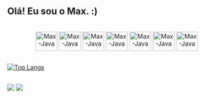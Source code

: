 ## Olá! Eu sou o Max. :)

<div align="center" style="display: inline_block"><br>
  <img align="center" alt="Max-Java" height="45" width="50" src="https://cdn.jsdelivr.net/gh/devicons/devicon@latest/icons/java/java-original-wordmark.svg" />
  <img align="center" alt="Max-Java" height="45" width="50" src="https://cdn.jsdelivr.net/gh/devicons/devicon@latest/icons/python/python-original-wordmark.svg" />
  <img align="center" alt="Max-Java" height="45" width="50" src="https://cdn.jsdelivr.net/gh/devicons/devicon@latest/icons/html5/html5-original.svg" />
  <img align="center" alt="Max-Java" height="45" width="50" src="https://cdn.jsdelivr.net/gh/devicons/devicon@latest/icons/css3/css3-original.svg" />
  <img align="center" alt="Max-Java" height="45" width="50" src="https://cdn.jsdelivr.net/gh/devicons/devicon@latest/icons/javascript/javascript-original.svg" />
  <img align="center" alt="Max-Java" height="45" width="50" src="https://cdn.jsdelivr.net/gh/devicons/devicon@latest/icons/typescript/typescript-original.svg" />
  <img align="center" alt="Max-Java" height="45" width="50" src="https://cdn.jsdelivr.net/gh/devicons/devicon@latest/icons/react/react-original.svg" />
</div>

##

[![Top Langs](https://github-readme-stats.vercel.app/api/top-langs/?username=rMaxBarros&layout=donut)](https://github.com/rMaxBarros)

##

<div>
  <a href="https://www.maxbarros.dev/" target="_blank"><img src="https://img.shields.io/badge/website-000000?style=for-the-badge&logo=About.me&logoColor=white"></a>
  <a href="https://www.linkedin.com/in/max-barros/" target="_blank"><img src="https://img.shields.io/badge/LinkedIn-0077B5?style=for-the-badge&logo=linkedin&logoColor=white"></a>
</div>
